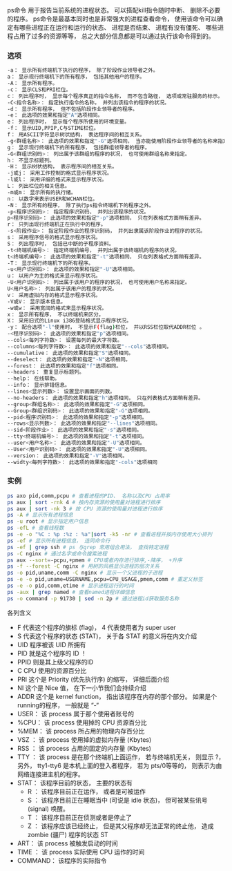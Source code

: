 ps命令 用于报告当前系统的进程状态。 可以搭配kill指令随时中断、 删除不必要的程序。 ps命令是最基本同时也是非常强大的进程查看命令， 使用该命令可以确定有哪些进程正在运行和运行的状态、 进程是否结束、 进程有没有僵死、 哪些进程占用了过多的资源等等， 总之大部分信息都是可以通过执行该命令得到的。  

### 选项 

```sh
-a： 显示所有终端机下执行的程序， 除了阶段作业领导者之外。
a： 显示现行终端机下的所有程序， 包括其他用户的程序。
-A： 显示所有程序。
-c： 显示CLS和PRI栏位。
c： 列出程序时， 显示每个程序真正的指令名称， 而不包含路径， 选项或常驻服务的标示。
-C<指令名称>： 指定执行指令的名称， 并列出该指令的程序的状况。
-d： 显示所有程序， 但不包括阶段作业领导者的程序。
-e： 此选项的效果和指定"A"选项相同。
e： 列出程序时， 显示每个程序所使用的环境变量。
-f： 显示UID,PPIP,C与STIME栏位。
f： 用ASCII字符显示树状结构， 表达程序间的相互关系。
-g<群组名称>： 此选项的效果和指定"-G"选项相同， 当亦能使用阶段作业领导者的名称来指定。
g： 显示现行终端机下的所有程序， 包括群组领导者的程序。
-G<群组识别码>： 列出属于该群组的程序的状况， 也可使用群组名称来指定。
h： 不显示标题列。
-H： 显示树状结构， 表示程序间的相互关系。
-j或j： 采用工作控制的格式显示程序状况。
-l或l： 采用详细的格式来显示程序状况。
L： 列出栏位的相关信息。
-m或m： 显示所有的执行绪。
n： 以数字来表示USER和WCHAN栏位。
-N： 显示所有的程序， 除了执行ps指令终端机下的程序之外。
-p<程序识别码>： 指定程序识别码， 并列出该程序的状况。
p<程序识别码>： 此选项的效果和指定"-p"选项相同， 只在列表格式方面稍有差异。
r： 只列出现行终端机正在执行中的程序。
-s<阶段作业>： 指定阶段作业的程序识别码， 并列出隶属该阶段作业的程序的状况。
s： 采用程序信号的格式显示程序状况。
S： 列出程序时， 包括已中断的子程序资料。
-t<终端机编号>： 指定终端机编号， 并列出属于该终端机的程序的状况。
t<终端机编号>： 此选项的效果和指定"-t"选项相同， 只在列表格式方面稍有差异。
-T： 显示现行终端机下的所有程序。
-u<用户识别码>： 此选项的效果和指定"-U"选项相同。
u： 以用户为主的格式来显示程序状况。
-U<用户识别码>： 列出属于该用户的程序的状况， 也可使用用户名称来指定。
U<用户名称>： 列出属于该用户的程序的状况。
v： 采用虚拟内存的格式显示程序状况。
-V或V： 显示版本信息。
-w或w： 采用宽阔的格式来显示程序状况。
x： 显示所有程序， 不以终端机来区分。
X： 采用旧式的Linux i386登陆格式显示程序状况。
-y： 配合选项"-l"使用时， 不显示F(flag)栏位， 并以RSS栏位取代ADDR栏位 。
-<程序识别码>： 此选项的效果和指定"p"选项相同。
--cols<每列字符数>： 设置每列的最大字符数。
--columns<每列字符数>： 此选项的效果和指定"--cols"选项相同。
--cumulative： 此选项的效果和指定"S"选项相同。
--deselect： 此选项的效果和指定"-N"选项相同。
--forest： 此选项的效果和指定"f"选项相同。
--headers： 重复显示标题列。
--help： 在线帮助。
--info： 显示排错信息。
--lines<显示列数>： 设置显示画面的列数。
--no-headers： 此选项的效果和指定"h"选项相同， 只在列表格式方面稍有差异。
--group<群组名称>： 此选项的效果和指定"-G"选项相同。
--Group<群组识别码>： 此选项的效果和指定"-G"选项相同。
--pid<程序识别码>： 此选项的效果和指定"-p"选项相同。
--rows<显示列数>： 此选项的效果和指定"--lines"选项相同。
--sid<阶段作业>： 此选项的效果和指定"-s"选项相同。
--tty<终端机编号>： 此选项的效果和指定"-t"选项相同。
--user<用户名称>： 此选项的效果和指定"-U"选项相同。
--User<用户识别码>： 此选项的效果和指定"-U"选项相同。
--version： 此选项的效果和指定"-V"选项相同。
--widty<每列字符数>： 此选项的效果和指定"-cols"选项相同
```

### 实例

```sh
ps axo pid,comm,pcpu # 查看进程的PID、 名称以及CPU 占用率
ps aux | sort -rnk 4 # 按内存资源的使用量对进程进行排序
ps aux | sort -nk 3 # 按 CPU 资源的使用量对进程进行排序
ps -A # 显示所有进程信息
ps -u root # 显示指定用户信息
ps -efL # 查看线程数
ps -e -o "%C : %p :%z : %a"|sort -k5 -nr # 查看进程并按内存使用大小排列
ps -ef # 显示所有进程信息， 连同命令行
ps -ef | grep ssh # ps 与grep 常用组合用法， 查找特定进程
ps -C nginx # 通过名字或命令搜索进程
ps aux --sort=-pcpu,+pmem # CPU或者内存进行排序,-降序， +升序
ps -f --forest -C nginx # 用树的风格显示进程的层次关系
ps -o pid,uname,comm -C nginx # 显示一个父进程的子进程
ps -e -o pid,uname=USERNAME,pcpu=CPU_USAGE,pmem,comm # 重定义标签
ps -e -o pid,comm,etime # 显示进程运行的时间
ps -aux | grep named # 查看named进程详细信息
ps -o command -p 91730 | sed -n 2p # 通过进程id获取服务名称
```

各列含义

- F 代表这个程序的旗标 (flag)， 4 代表使用者为 super user
- S 代表这个程序的状态 (STAT)， 关于各 STAT 的意义将在内文介绍
- UID 程序被该 UID 所拥有
- PID 就是这个程序的 ID ！
- PPID 则是其上级父程序的ID
- C CPU 使用的资源百分比
- PRI 这个是 Priority (优先执行序) 的缩写， 详细后面介绍
- NI 这个是 Nice 值， 在下一小节我们会持续介绍
- ADDR 这个是 kernel function， 指出该程序在内存的那个部分。 如果是个 running的程序， 一般就是 “-“
- USER： 该 process 属于那个使用者账号的
- %CPU： 该 process 使用掉的 CPU 资源百分比
- %MEM： 该 process 所占用的物理内存百分比
- VSZ ： 该 process 使用掉的虚拟内存量 (Kbytes)
- RSS ： 该 process 占用的固定的内存量 (Kbytes)
- TTY ： 该 process 是在那个终端机上面运作， 若与终端机无关， 则显示 ?， 另外， tty1-tty6 是本机上面的登入者程序， 若为 pts/0等等的， 则表示为由网络连接进主机的程序。
- STAT： 该程序目前的状态， 主要的状态有
    - R ： 该程序目前正在运作， 或者是可被运作
    - S ： 该程序目前正在睡眠当中 (可说是 idle 状态)， 但可被某些讯号 (signal) 唤醒。
    - T ： 该程序目前正在侦测或者是停止了
    - Z ： 该程序应该已经终止， 但是其父程序却无法正常的终止他， 造成 zombie (疆尸) 程序的状态 ST
- ART： 该 process 被触发启动的时间
- TIME ： 该 process 实际使用 CPU 运作的时间
- COMMAND： 该程序的实际指令  